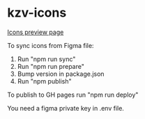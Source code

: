 # kzv-icons

[Icons preview page](https://leonskrilec.github.io/kzv-icons/)

To sync icons from Figma file:

1. Run "npm run sync"
2. Run "npm run prepare"
3. Bump version in package.json
4. Run "npm publish"

To publish to GH pages run "npm run deploy"

You need a figma private key in .env file.
